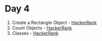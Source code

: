# Day 4

1) Create a Rectangle Object - [HackerRank](https://www.hackerrank.com/challenges/js10-objects/problem?isFullScreen=true)
2) Count Objects - [HackerRank](https://www.hackerrank.com/challenges/js10-count-objects/problem?isFullScreen=true)
3) Classes - [HackerRank](https://www.hackerrank.com/challenges/js10-class/problem?isFullScreen=true)
